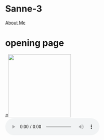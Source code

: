 # Sanne-3

<html>
<a href="about.html" title="About Me">About Me</a>
<head>
	<title></title>
	<meta charset="utf-8"/>
	<link rel="stylesheet" type="text/css" href="main.css">
</head>
<body>
	<h1>opening page</h1>
	#<img src = "" width = 200 >
	
	
	
</body>

<audio controls="controls">
  <source type="audio/mp3" src="audio/Opening sound webpage!!.mp3"></source>
  <source type="audio/ogg" src="audio/Opening sound webpage!!.mp3"></source>
  <p>Your browser does not support the audio element.</p>
</audio>

</html>



